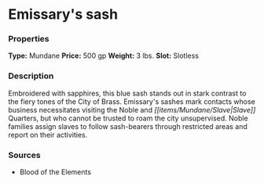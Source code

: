 ﻿---
Title: "Emissary's sash"
Type: "Mundane"
Price: "500 gp"
Weight: "3 lbs."
Slot: "Slotless"
Description: |
  "Embroidered with sapphires, this blue sash stands out in stark contrast to the fiery tones of the City of Brass. Emissary's sashes mark contacts whose business necessitates visiting the Noble and Slave Quarters, but who cannot be trusted to roam the city unsupervised. Noble families assign slaves to follow sash-bearers through restricted areas and report on their activities."
Sources: "['Blood of the Elements']"
---

# Emissary's sash

### Properties

**Type:** Mundane **Price:** 500 gp **Weight:** 3 lbs. **Slot:** Slotless

### Description

Embroidered with sapphires, this blue sash stands out in stark contrast to the fiery tones of the City of Brass. Emissary's sashes mark contacts whose business necessitates visiting the Noble and _[[items/Mundane/Slave|Slave]]_ Quarters, but who cannot be trusted to roam the city unsupervised. Noble families assign slaves to follow sash-bearers through restricted areas and report on their activities.

### Sources

* Blood of the Elements